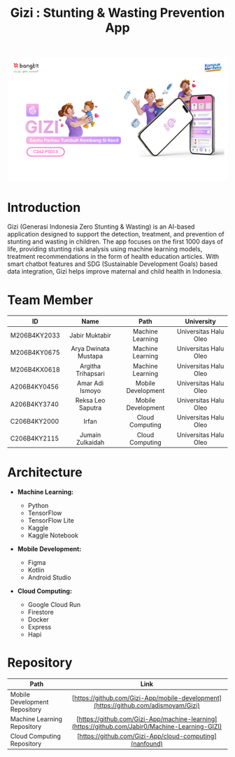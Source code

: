 <h1 align="center"> Gizi : Stunting & Wasting Prevention App </h1> <br>
<p align="center">
  <a>
    <img alt="Cover Gizi" title="Cover Gizi" src="Cover GIZI.png">
  </a>
</p>


# Introduction

Gizi (Generasi Indonesia Zero Stunting & Wasting) is an AI-based application designed to support the detection, treatment, and prevention of stunting and wasting in children. The app focuses on the first 1000 days of life, providing stunting risk analysis using machine learning models, treatment recommendations in the form of health education articles. With smart chatbot features and SDG (Sustainable Development Goals) based data integration, Gizi helps improve maternal and child health in Indonesia.

# Team Member

| ID | Name | Path | University |
| ----------- | :---------: | :----------: | :----------: |
| M206B4KY2033 | Jabir Muktabir | Machine Learning | Universitas Halu Oleo |
| M206B4KY0675 | Arya Dwinata Mustapa | Machine Learning | Universitas Halu Oleo |
| M206B4KX0618 | Argitha Trihapsari | Machine Learning | Universitas Halu Oleo |
| A206B4KY0456 | Amar Adi Ismoyo | Mobile Development | Universitas Halu Oleo |
| A206B4KY3740 | Reksa Leo Saputra | Mobile Development | Universitas Halu Oleo |
| C206B4KY2000 | Irfan | Cloud Computing | Universitas Halu Oleo |
| C206B4KY2115 | Jumain Zulkaidah | Cloud Computing | Universitas Halu Oleo |

# Architecture

- **Machine Learning:**
  - Python
  - TensorFlow
  - TensorFlow Lite
  - Kaggle
  - Kaggle Notebook

- **Mobile Development:**
  - Figma
  - Kotlin
  - Android Studio

- **Cloud Computing:**
  - Google Cloud Run
  - Firestore
  - Docker
  - Express
  - Hapi
 
# Repository

| Path | Link |
| ----------- | :---------: |
| Mobile Development Repository | [https://github.com/Gizi-App/mobile-development](https://github.com/adismoyam/Gizi) |
| Machine Learning Repository | [https://github.com/Gizi-App/machine-learning](https://github.com/Jabir0/Machine-Learning-GIZI) |
| Cloud Computing Repository | [https://github.com/Gizi-App/cloud-computing](nanfound) |
